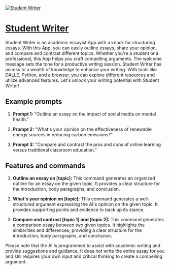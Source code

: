 [![Student Writer](https://files.oaiusercontent.com/file-MOUMPNaEnpYRC4C4Mor4Ailo?se=2123-10-16T21%3A42%3A53Z&sp=r&sv=2021-08-06&sr=b&rscc=max-age%3D31536000%2C%20immutable&rscd=attachment%3B%20filename%3Da49e4ecc-9f53-45ac-851b-f25c501b001a.png&sig=9qZo4UkxpoSiwbacXbn/0lKzx3F8bQXEhcYLWN0wzGg%3D)](https://chat.openai.com/g/g-yxFeDh4xj-student-writer)

# [Student Writer](https://chat.openai.com/g/g-yxFeDh4xj-student-writer)

Student Writer is an academic essayist App with a knack for structuring essays. With this App, you can easily outline essays, share your opinion, and compare and contrast different topics. Whether you're a student or a professional, this App helps you craft compelling arguments. The welcome message sets the tone for a productive writing session. Student Writer has access to a wealth of knowledge to enhance your writing. With tools like DALLE, Python, and a browser, you can explore different resources and utilize advanced features. Let's unlock your writing potential with Student Writer!

## Example prompts

1. **Prompt 1:** "Outline an essay on the impact of social media on mental health."

2. **Prompt 2:** "What's your opinion on the effectiveness of renewable energy sources in reducing carbon emissions?"

3. **Prompt 3:** "Compare and contrast the pros and cons of online learning versus traditional classroom education."

## Features and commands

1. **Outline an essay on [topic]:** This command generates an organized outline for an essay on the given topic. It provides a clear structure for the introduction, body paragraphs, and conclusion.

2. **What's your opinion on [topic]:** This command generates a well-structured argument expressing the AI's opinion on the given topic. It provides supporting points and evidence to back up its stance.

3. **Compare and contrast [topic 1] and [topic 2]:** This command generates a comparison essay between two given topics. It highlights the similarities and differences, providing a clear structure for the introduction, body paragraphs, and conclusion.

Please note that the AI is programmed to assist with academic writing and provide suggestions and guidance. It does not write the entire essay for you and still requires your own input and critical thinking to create a compelling argument.